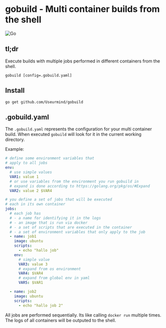 # gobuild - Multi container builds from the shell

![Go](https://github.com/Useurmind/gobuild/workflows/Go/badge.svg?branch=master)

## tl;dr

Execute builds with multiple jobs performed in different containers from the shell.

```
gobuild [config=.gobuild.yaml]
```

## Install

```
go get github.com/Useurmind/gobuild
```

## .gobuild.yaml

The `.gobuild.yaml` represents the configuration for your multi container build. When executed `gobuild` will look for it in the current working directory.

Example:
```yaml
# define some environment variables that 
# apply to all jobs
env:
  # use simple values
  VAR1: value 1
  # or use variables from the environment you run gobuild in
  # expand is done according to https://golang.org/pkg/os/#Expand
  VAR2: value 2 $VAR4

# you define a set of jobs that will be executed
# each in its own container
jobs:
  # each job has 
  # - a name for identifying it in the logs
  # - an image that is run via docker
  # - a set of scripts that are executed in the container
  # - a set of environment variables that only apply to the job
  - name: job1
    image: ubuntu
    scripts: 
      - echo "hallo job"
    env:
      # simple value
      VAR3: value 3
      # expand from os environment
      VAR4: $VAR4
      # expand from global env in yaml
      VAR5: $VAR1

  - name: job2
    image: ubuntu
    scripts: 
      - echo "hallo job 2"
```

All jobs are performed sequentially. Its like calling `docker run` multiple times. The logs of all containers will be outputed to the shell.
